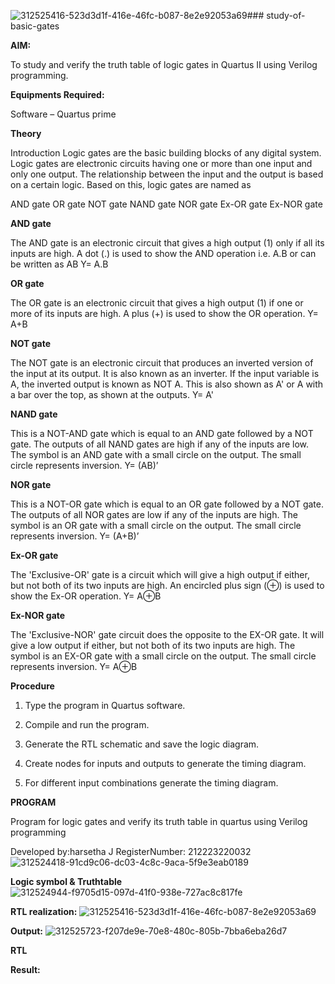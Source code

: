 ![312525416-523d3d1f-416e-46fc-b087-8e2e92053a69](https://github.com/Harsetha/study-of-basic-gates/assets/149985878/760ce0bd-d9df-4e55-80ae-f549c591203a)### study-of-basic-gates

**AIM:** 

To study and verify the truth table of logic gates in Quartus II using Verilog programming.

**Equipments Required:**

Software – Quartus prime 

**Theory**

Introduction Logic gates are the basic building blocks of any digital system. Logic gates are electronic circuits having one or more than one input and only one output. The relationship between the input and the output is based on a certain logic. Based on this, logic gates are named as

AND gate OR gate NOT gate NAND gate NOR gate Ex-OR gate Ex-NOR gate

**AND gate**

The AND gate is an electronic circuit that gives a high output (1) only if all its inputs are high. A dot (.) is used to show the AND operation i.e. A.B or can be written as AB
Y= A.B

**OR gate** 

The OR gate is an electronic circuit that gives a high output (1) if one or more of its inputs are high. A plus (+) is used to show the OR operation.
Y= A+B

**NOT gate**

The NOT gate is an electronic circuit that produces an inverted version of the input at its output. It is also known as an inverter. If the input variable is A, the inverted output is known as NOT A. This is also shown as A' or A with a bar over the top, as shown at the outputs.
Y= A'

**NAND gate**

This is a NOT-AND gate which is equal to an AND gate followed by a NOT gate. The outputs of all NAND gates are high if any of the inputs are low. The symbol is an AND gate with a small circle on the output. The small circle represents inversion.
Y= (AB)’

**NOR gate**

This is a NOT-OR gate which is equal to an OR gate followed by a NOT gate. The outputs of all NOR gates are low if any of the inputs are high. The symbol is an OR gate with a small circle on the output. The small circle represents inversion.
Y= (A+B)’

**Ex-OR gate**

The 'Exclusive-OR' gate is a circuit which will give a high output if either, but not both of its two inputs are high. An encircled plus sign (⊕) is used to show the Ex-OR operation.
Y= A⊕B

**Ex-NOR gate**

The 'Exclusive-NOR' gate circuit does the opposite to the EX-OR gate. It will give a low output if either, but not both of its two inputs are high. The symbol is an EX-OR gate with a small circle on the output. The small circle represents inversion.
Y= A⊕B

**Procedure** 

1.	Type the program in Quartus software.

2.	Compile and run the program.

3.	Generate the RTL schematic and save the logic diagram.

4.	Create nodes for inputs and outputs to generate the timing diagram.

5.	For different input combinations generate the timing diagram.


**PROGRAM**

Program for logic gates and verify its truth table in quartus using Verilog programming

 Developed by:harsetha J RegisterNumber: 212223220032
 ![312524418-91cd9c06-dc03-4c8c-9aca-5f9e3eab0189](https://github.com/Harsetha/study-of-basic-gates/assets/149985878/46c44f3a-0237-4208-86c6-2efa661c3125)

**Logic symbol & Truthtable**
![312524944-f9705d15-097d-41f0-938e-727ac8c817fe](https://github.com/Harsetha/study-of-basic-gates/assets/149985878/0c0ad0d2-85eb-4c1f-a5b5-bc46a776a0d7)

**RTL realization:**
![312525416-523d3d1f-416e-46fc-b087-8e2e92053a69](https://github.com/Harsetha/study-of-basic-gates/assets/149985878/916aa157-70ef-4a3d-9e7f-249ca7d48955)


**Output:** 
![312525723-f207de9e-70e8-480c-805b-7bba6eba26d7](https://github.com/Harsetha/study-of-basic-gates/assets/149985878/e51099cb-ea9b-4550-9978-77881f61eef2)

**RTL**

**Result:**



